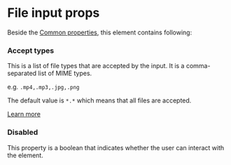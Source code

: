 # File input props

Beside the [Common properties](../common-properties.md), this element contains following:

### Accept types
This is a list of file types that are accepted by the input. 
It is a comma-separated list of MIME types.

e.g. `.mp4,.mp3,.jpg,.png`


The default value is `*.*` which means that all files are accepted. 


[Learn more](https://developer.mozilla.org/en-US/docs/Web/HTML/Element/input/file#attr-accept)


### Disabled
This property is a boolean that indicates whether the user can interact with the element.
